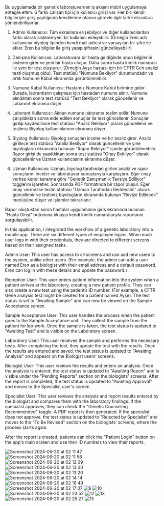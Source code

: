 Bu uygulamada bir genetik laboratuvarının iş akışını mobil uygulamaya entegre ettim. 6 farklı çalışan tipi için kullanıcı girişi var. Her biri kendi bilgileriyle giriş yaptığında kendilerine atanan görevle ilgili farklı ekranlara yönlendiriliyorlar.

1. Admin Kullanıcısı:
   Tüm ekranlara erişebiliyor ve diğer kullanıcılardan farklı olarak sisteme yeni bir kullanıcı ekleyebilir. (Örneğin Eren adlı kullanıcıyı biyolog tipinden kendi mail adresi ve varsayılan bir şifre ile ekler. Eren bu bilgiler ile giriş yapıp şifresini güncelleyebilir)

2. Danışma Kullanıcısı:
   Laboratuvara bir hasta geldiğinde onun bilgilerini sisteme girer ve yeni bir hasta oluşur. Daha sonra hasta kimlik numarası ile yeni bir test oluşturur. (Örneğin Ayşe hastası için bir CFTR Gen analizi testi oluşmuş oldu). Test statüsü "Numune Bekliyor" durumundadır ve artık Numune Kabul ekranında görüntülenebilir.

3. Numune Kabul Kullanıcısı:
   Hastamız Numune Kabul birimine gider. Burada, laorantların çalışması için hastadan numune alınır. Numune alındıktan sonra test statüsü "Test Bekliyor" olarak güncellenir ve Labaront ekranına düşer.

4. Laborant Kullanıcısı:
   Alınan numune laboranta teslim edilir. Numune çalışıldıktan sonra elde edilen sonuçlar ile test güncellenir. Sonuçlar girilip kaydedilince test statüsü "Analiz Bekliyor" olarak güncellenir ve testimiz Biyolog kullanıcılarının ekranına düşer.

5. Biyolog Kullanıcısı:
   Biyolog sonuçları inceler ve bir analiz girer. Analiz girilince test statüsü "Analiz Bekliyor" olarak güncellenir ve yine biyologların ekranında bulunan "Rapor Bekliyor" içinde görüntülenebilir. Rapor girişi de yapıldıktan sonra test statüsü "Onay Bekliyor" olarak güncellenir ve Uzman kullanıcısının ekranına düşer.

6. Uzman Kullanıcısı:
   Uzman, biyolog tarafından girilen analiz ve rapor sonuçlarını inceler ve laboratuvar sonuçlarıyla karşılaştırır. Eğer onay verirse kendi kararına göre "Genetik Danışmanlık Tavsiye Ediliyor" toggle'ını işaretler. Sonrasında PDF formatında bir rapor oluşur. Eğer onay vermezse testin statüsü "Uzman Tarafından Reddedildi" olarak güncellenir ve testimiz biyologların ekranında bulunan "Revize Edilecek" menüsüne düşer ve işlemler tekrarlanır.

Rapor oluştuktan sonra hastalar uygulamanın giriş ekranında bulunan "Hasta Girişi" butonuna tıklayıp kendi kimlik numaralarıyla raporlarını sorgulayabilir.


In this application, I integrated the workflow of a genetic laboratory into a mobile app. There are six different types of employee logins. When each user logs in with their credentials, they are directed to different screens based on their assigned tasks.

Admin User: This user has access to all screens and can add new users to the system, unlike other users. (For example, the admin can add a user named Eren as a biologist with their email address and a default password. Eren can log in with these details and update the password.)

Reception User: This user enters patient information into the system when a patient arrives at the laboratory, creating a new patient profile. They can also create a new test using the patient’s ID number. (For example, a CFTR Gene analysis test might be created for a patient named Ayşe). The test status is set to "Awaiting Sample" and can now be viewed on the Sample Acceptance screen.

Sample Acceptance User: This user handles the process when the patient goes to the Sample Acceptance unit. They collect the sample from the patient for lab work. Once the sample is taken, the test status is updated to "Awaiting Test" and is visible on the Laboratory screen.

Laboratory User: This user receives the sample and performs the necessary tests. After completing the test, they update the test with the results. Once the results are entered and saved, the test status is updated to "Awaiting Analysis" and appears on the Biologist users’ screens.

Biologist User: This user reviews the results and enters an analysis. Once the analysis is entered, the test status is updated to "Awaiting Report" and is visible under the "Pending Reports" section on the biologists' screens. After the report is completed, the test status is updated to "Awaiting Approval" and moves to the Specialist user's screen.

Specialist User: This user reviews the analysis and report results entered by the biologist and compares them with the laboratory findings. If the specialist approves, they can check the "Genetic Counseling Recommended" toggle. A PDF report is then generated. If the specialist does not approve, the test status is updated to "Rejected by Specialist" and moves to the "To Be Revised" section on the biologists' screens, where the process starts again.

After the report is created, patients can click the "Patient Login" button on the app's main screen and use their ID numbers to view their reports.


![Screenshot 2024-06-20 at 02 11 47](https://github.com/ErenUnal24/GenesisLabs/assets/92259243/81c0cec7-e8ab-4760-a766-700e1f1eb3eb)
![Screenshot 2024-06-20 at 02 11 58](https://github.com/ErenUnal24/GenesisLabs/assets/92259243/d717898b-da25-4a34-b2da-de3ef6ffa36c)
![Screenshot 2024-06-20 at 02 12 09](https://github.com/ErenUnal24/GenesisLabs/assets/92259243/f3c336a4-5771-4361-987c-8af5b9196b85)
![Screenshot 2024-06-20 at 02 13 00](https://github.com/ErenUnal24/GenesisLabs/assets/92259243/6ee22f2b-62a8-4970-b03c-c628198f33c5)
![Screenshot 2024-06-20 at 02 13 20](https://github.com/ErenUnal24/GenesisLabs/assets/92259243/8b60fae1-6969-4c10-b3ed-3899966607ff)
![Screenshot 2024-06-20 at 02 14 14](https://github.com/ErenUnal24/GenesisLabs/assets/92259243/1e2e8bd1-c118-4073-992d-ae89a61fdc32)
![Screenshot 2024-06-20 at 02 16 49](https://github.com/ErenUnal24/GenesisLabs/assets/92259243/3645eaf3-7553-4076-900d-4bf28e887cf6)
![Screenshot 2024-06-20 at 02 17 07](https://github.com/ErenUnal24/GenesisLabs/assets/92259243/6c5dc88e-81f1-40dc-90cd-22ef56d2201e)
![9](https://github.com/ErenUnal24/GenesisLabs/assets/92259243/59d84731-e6ab-4b1f-9732-df4cc2f68967)
![10](https://github.com/ErenUnal24/GenesisLabs/assets/92259243/a8e6ec97-bdea-47d9-b959-97cba13c86d2)
![Screenshot 2024-06-20 at 02 23 52](https://github.com/ErenUnal24/GenesisLabs/assets/92259243/a88c40e4-741b-4861-aa76-1bf88f946191)
![12](https://github.com/ErenUnal24/GenesisLabs/assets/92259243/6809ee2e-8d71-46ce-89f9-0fb023dec797)
![13](https://github.com/ErenUnal24/GenesisLabs/assets/92259243/5395555f-dedf-4bfc-a016-27467864b139)
![Screenshot 2024-06-20 at 02 25 27](https://github.com/ErenUnal24/GenesisLabs/assets/92259243/44fcfcff-9f6d-4472-a28a-17d706cbd714)
![15](https://github.com/ErenUnal24/GenesisLabs/assets/92259243/1ae655fa-3089-422b-a9c2-14b262ef576a)

